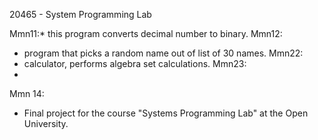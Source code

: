 20465 - System Programming Lab

Mmn11:*  this program converts decimal number to binary.
Mmn12:
  *  program that picks a random name out of list of 30 names.
Mmn22:
  * calculator, performs algebra set calculations.
Mmn23:
  * 
Mmn 14:
  * Final project for the course "Systems Programming Lab" at the Open University.
